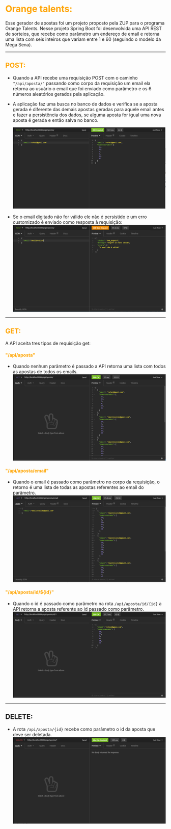 <h1 style="color:orange;"> Orange talents: </h1>

Esse gerador de apostas foi um projeto proposto pela ZUP para o programa Orange Talents.
Nesse projeto Spring Boot foi desenvolvida uma API REST de sorteios, que recebe como parâmetro um endereço de email e retorna uma lista com seis inteiros que variam entre 1 e 60 (seguindo o modelo da Mega Sena).

<hr>

<h2 style="color:orange;"> POST: </h2>

- Quando a API recebe uma requisição POST com o caminho `"/api/aposta/"` passando como corpo da requisição um email ela retorna ao usuário o email que foi enviado como parâmetro e os 6 números aleatórios gerados pela aplicação.
- A aplicação faz uma busca no banco de dados e verifica se a aposta gerada é diferente das demais apostas geradas para aquele email antes e fazer a persistência dos dados, se alguma aposta for igual uma nova aposta é gerada e então salva no banco.

  ![](./README/POST.png)

- Se o email digitado não for válido ele não é persistido e um erro customizado é enviado como resposta à requisição:
![](./README/ERROR.png)
<hr>

<h2 style="color:orange;"> GET: </h2>

A API aceita tres tipos de requisição get:

<h4 style="color:orange;"> "/api/aposta" </h4>

- Quando nenhum parâmetro é passado a API retorna uma lista com todos as apostas de todos os emails.
  ![](./README/GETALL.png)

<h4 style="color:orange;"> "/api/aposta/email" </h4>

- Quando o email é passado como parâmetro no corpo da requisição, o retorno é uma lista de todas as apostas referentes ao email do parâmetro.
  ![](./README/GET.png)

<h4 style="color:orange;"> "/api/aposta/id/${id}" </h4>

- Quando o id é passado como parâmetro na rota `/api/aposta/id/{id}` a API retorna a aposta referente ao id passado como parâmetro.
![](./README/GETID.png)
<hr>

## DELETE:

- A rota `/api/aposta/{id}` recebe como parâmetro o id da aposta que deve ser deletada.
  ![](./README/DELETE.png)
